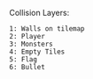 Collision Layers:
	
	1: Walls on tilemap
	2: Player
	3: Monsters
	4: Empty Tiles
	5: Flag
	6: Bullet
